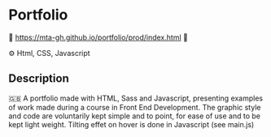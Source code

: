 # Portfolio
🔗 https://mta-gh.github.io/portfolio/prod/index.html 🔗

⚙️ Html, CSS, Javascript

## Description

🇬🇧 A portfolio made with HTML, Sass and Javascript, presenting examples of work made during a course in Front End Development. The graphic style and code are voluntarily kept simple and to point, for ease of use and to be kept light weight.
Tilting effet on hover is done in Javascript (see main.js)
